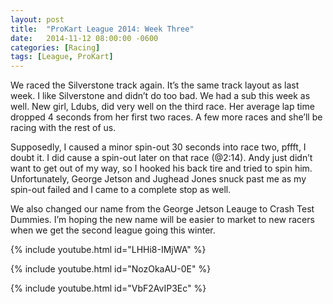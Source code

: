 ```yaml
---
layout: post
title:  "ProKart League 2014: Week Three"
date:   2014-11-12 08:00:00 -0600
categories: [Racing]
tags: [League, ProKart]
---
```


We raced the Silverstone track again. It’s the same track layout as last week. I like Silverstone and didn’t do too bad. We had a sub this week as well. New girl, Ldubs, did very well on the third race. Her average lap time dropped 4 seconds from her first two races. A few more races and she’ll be racing with the rest of us.

Supposedly, I caused a minor spin-out 30 seconds into race two, pffft, I doubt it. I did cause a spin-out later on that race (@2:14). Andy just didn’t want to get out of my way, so I hooked his back tire and tried to spin him. Unfortunately, George Jetson and Jughead Jones snuck past me as my spin-out failed and I came to a complete stop as well.

We also changed our name from the George Jetson Leauge to Crash Test Dummies. I’m hoping the new name will be easier to market to new racers when we get the second league going this winter.

{% include youtube.html id="LHHi8-IMjWA" %}

{% include youtube.html id="NozOkaAU-0E" %}

{% include youtube.html id="VbF2AvIP3Ec" %}
